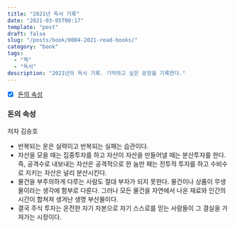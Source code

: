```yaml
---
title: "2021년 독서 기록"
date: "2021-03-05T00:17"
template: "post"
draft: false
slug: "/posts/book/0004-2021-read-books/"
category: "book"
tags:
  - "책"
  - "독서"
description: "2021년의 독서 기록. 기억하고 싶은 문장을 기록한다."
---
```


- [x] [돈의 속성]()

### 돈의 속성

저자 김승호

- 반복되는 운은 실력이고 반복되는 실패는 습관이다.
- 자산을 모을 때는 집중투자를 하고 자산이 자산을 만들어낼 때는 분산투자를 한다. 즉, 공격수로 내보내는 자산은 공격적으로 한 놈만 패는 전투적 투자를 하고 수비수로 지키는 자산은 널리 분산시킨다.
- 물건을 부주의하게 다루는 사람도 절대 부자가 되지 못한다. 물건이나 상품이 무생물이라는 생각에 함부로 다룬다. 그러나 모든 물건을 자연에서 나온 재료와 인간의 시간이 합쳐져 생겨난 생명 부산물이다.
- 결국 주식 투자는 온전한 자기 자본으로 자기 스스로를 믿는 사람들이 그 결실을 가져가는 시장이다.
